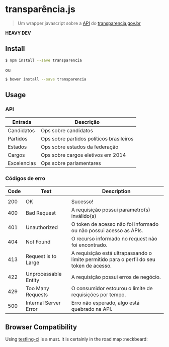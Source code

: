 # transparência.js

> Um wrapper javascript sobre a [API](http://dev.transparencia.org.br/) do [transparencia.gov.br](http://transparencia.org.br/)

**HEAVY DEV**

## Install

```sh
$ npm install --save transparencia
```

ou

```sh
$ bower install --save transparencia
```

## Usage

### API

|   Entrada   |                Descrição                 |
| ----------- | ---------------------------------------- |
| Candidatos  | Ops sobre candidatos                     |
| Partidos    | Ops sobre partidos políticos brasileiros |
| Estados     | Ops sobre estados da federação           |
| Cargos      | Ops sobre cargos eletivos em 2014        |
| Excelencias | Ops sobre parlamentares                  |


### Códigos de erro

| Code |          Text         |                                       Description                                        |
|------|-----------------------|------------------------------------------------------------------------------------------|
|      |                       |                                                                                          |
|  200 | OK                    | Sucesso!                                                                                 |
|  400 | Bad Request           | A requisição possui parametro(s) inválido(s)                                             |
|  401 | Unauthorized          | O token de acesso não foi informado ou não possui acesso as APIs.                        |
|  404 | Not Found             | O recurso informado no request não foi encontrado.                                       |
|  413 | Request is to Large   | A requisição está ultrapassando o limite permitido para o perfil do seu token de acesso. |
|  422 | Unprocessable Entity  | A requisição possui erros de negócio.                                                    |
|  429 | Too Many Requests     | O consumidor estourou o limite de requisições por tempo.                                 |
|  500 | Internal Server Error | Erro não esperado, algo está quebrado na API.                                            |


## Browser Compatibility

Using [testling-ci](https://ci.testling.com/) is a must. It is certainly in the road map :neckbeard:
